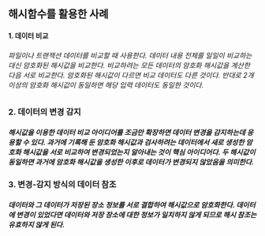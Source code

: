 ## 해시함수를 활용한 사례

#### 1. 데이터 비교
###### 파일이나 트랜잭션 데이터를 비교할 때 사용한다. 데이터 내용 전체를 일일이 비교하는 대신 암호화된 해시값을 비교한다. 비교하려는 모든 데이터의 암호화 해시값을 계산한 다음 서로 비교한다. 암호화된 해시값이 다르면 비교 데이터도 다른 것이다. 반대로 2개 이상의 암호화 해시값이 동일하면 해당 입력 데이터도 동일한 것이다.

### 2. 데이터의 변경 감지
##### 해시값을 이용한 데이터 비교 아이디어를 조금만 확장하면 데이터 변경을 감지하는데 응용할 수 있다. 과거에 기록해 둔 암호화 해시값과 검사하려는 데이터에서 새로 생성한 암호화 해시값을 서로 비교하여 변경되었는지 알아내는 것이 핵심 아이디어다. 두 해시값이 동일하면 과거에 암호화 해시값을 생성한 이후로 데이터가 변경되지 않았음을 의미한다.

### 3. 변경-감지 방식의 데이터 참조
##### 데이터와 그 데이터가 저장된 장소 정보를 서로 결합하여 해시값으로 암호화한다. 데이터에 변경이 있었다면 데이터와 저장 장소에 대한 정보가 일치하지 않게 되므로 해시 참조는 유효하지 않게 된다.

